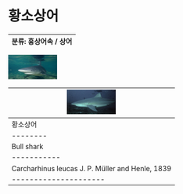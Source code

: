 황소상어
============
|분류: 흉상어속 / 상어|
|----------|

<img src="bs1.jpeg" width="100px" height="50px" title="bs"/>

|<img src="bs2.jpeg" width="100px" height="50px" title="bs"/>|
|---------------------------------|
|황소상어|
|--------|
|Bull shark|이명:(없음)|
|-----------|
|Carcharhinus leucas J. P. Müller and Henle, 1839|
|---------------------|
